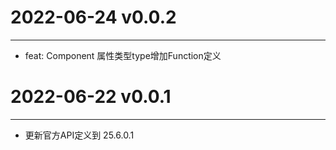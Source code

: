 # 2022-06-24 v0.0.2
*****
- feat: Component 属性类型type增加Function定义
# 2022-06-22 v0.0.1
*****
- 更新官方API定义到 25.6.0.1